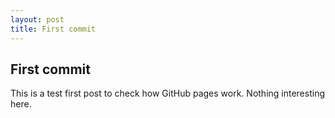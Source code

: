 ```yaml
---
layout: post
title: First commit
---
```


## First commit

This is a test first post to check how GitHub pages work. Nothing interesting here.
